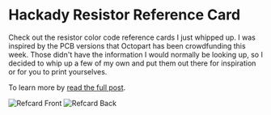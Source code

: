 Hackady Resistor Reference Card
===============================

Check out the resistor color code reference cards I just whipped up. I was inspired by the PCB versions that Octopart has been crowdfunding this week. Those didn't have the information I would normally be looking up, so I decided to whip up a few of my own and put them out there for inspiration or for you to print yourselves.

To learn more by [read the full post]().

![Refcard Front](https://github.com/Hack-a-Day/Resistor-RefCard/resistor-refcard-front.png)
![Refcard Back](https://github.com/Hack-a-Day/Resistor-RefCard/resistor-refcard-back.png)

